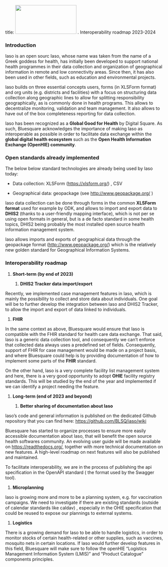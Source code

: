 title: <span id="_ihjcjujaa57"
  class="anchor"></span><img src="./media/image2.png"
  style="width:2.02604in;height:0.95709in" />
  .
  <span id="_1kd2uk203rz0" class="anchor"></span>Interoperability
  roadmap 2023-2024

### Introduction

Iaso is an open sourc Iaso, whose name was taken from the name of a
Greek goddess for health, has initially been developed to support
national health programmes in their data collection and organization of
geographical information in remote and low connectivity areas. Since
then, it has also been used in other fields, such as education and
environmental projects.

Iaso builds on three essential concepts users, forms (in XLSForm format)
and org units (e.g. districts and facilities) with a focus on
structuring data collection along geographic lines to allow for
splitting responsibility geographically, as is commonly done in health
programs. This allows to decentralize monitoring, validation and team
management. It also allows to have out of the box completeness reporting
for data collection.

Iaso has been recognized as a **Global Good for Health** by Digital
Square. As such, Bluesquare acknowledges the importance of making Iaso
as interoperable as possible in order to facilitate data exchange within
the **global digital health ecosystem** such as the **Open Health
Information Exchange (OpenHIE) community**.

### Open standards already implemented

The below below standard technologies are already being used by Iaso
today:

-   Data collection: XLSForm (https://xlsform.org/) , CSV

-   Geographical data: geopackage (see http://www.geopackage.org/ )

Iaso data collection can be done through forms in the common **XLSForm
format** used for example by ODK, and allows to import and export data
to **DHIS2** (thanks to a user-friendly mapping interface), which is not
per se using open formats in general, but is a de facto standard in some
health topics, DHIS2 being probably the most installed open source
health information management system.

Iaso allows imports and exports of geographical data through the
geopackage format
([<u>http://www.geopackage.org/</u>](http://www.geopackage.org/)) which
is the relatively new golden standard for Geographical Information
Systems.

### Interoperability roadmap

1.  **Short-term (by end of 2023)**

    1.  **DHIS2 Tracker data import/export**

Recently, we implemented case management features in Iaso, which is
mainly the possibility to collect and store data about individuals. One
goal will be to further develop the integration between Iaso and DHIS2
Tracker, to allow the import and export of data linked to individuals.

1.  **FHIR**

In the same context as above, Bluesquare would ensure that Iaso is
compatible with the FHIR standard for health care data exchange. That
said, Iaso is a generic data collection tool, and consequently we can’t
enforce that collected data always uses a predefined set of fields.
Consequently, support of FHIR for case management would be made on a
project basis, and where Bluesquare could help is by providing
documentation of how to implement some parts of the **FHIR** standard.

On the other hand, Iaso is a very complete facility list management
system and here, there is a very good opportunity to adopt **OHIE**
facility registry standards. This will be studied by the end of the year
and implemented if we can identify a project needing the feature.

1.  **Long-term (end of 2023 and beyond)**

    1.  **Better sharing of documentation about Iaso**

Iaso’s code and general information is published on the dedicated Github
repository that you can find here:
[<u>https://github.com/BLSQ/iaso/wiki</u>](https://github.com/BLSQ/iaso/wiki)

Bluesquare has started to organize processes to ensure more easily
accessible documentation about Iaso, that will benefit the open source
health softwares community. An evolving user guide will be made
available on https://readthedocs.org/, together with more technical
documentation on new features. A high-level roadmap on next features
will also be published and maintained.

To facilitate interoperability, we are in the process of publishing the
api specification in the OpenAPI standard ( the format used by the
Swagger tool).

1.  **Microplanning**

Iaso is growing more and more to be a planning system, e.g. for
vaccination campaigns. We need to investigate if there are existing
standards (outside of calendar standards like caldav) , especially in
the OHIE specification that could be reused to expose our plannings to
external systems.

1.  **Logistics**

There is a growing demand for Iaso to be able to handle logistics, in
order to monitor stocks of certain health-related or other supplies,
such as vaccines, mosquito nets in certain locations. If Iaso would
further develop features in this field, Bluesquare will make sure to
follow the openHIE “Logistics Management Information System (LMIS)” and
“Product Catalogue” components principles.
